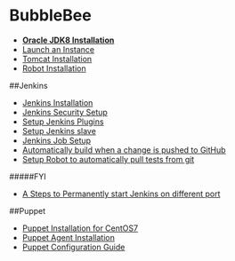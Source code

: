 # BubbleBee
- [**Oracle JDK8 Installation**](docs/jdk-installation.md)
- [Launch an Instance](docs/Launch-an-Instance.md)
- [Tomcat Installation](docs/Tomcat-Installation.md)
- [Robot Installation](docs/Robot-Installation.md)


##Jenkins
- [Jenkins Installation](docs/jenkins-installation.md)
- [Jenkins Security Setup](docs/jenkins-security.md)
- [Setup Jenkins Plugins](docs/Setup-Jenkins-Plugins.md)
- [Setup Jenkins slave](docs/Setup-Jenkins-Slave.md)
- [Jenkins Job Setup](docs/JenkinsJob-Setup.md)
- [Automatically build when a change is pushed to GitHub](docs/jenkins-github-auto.md)
- [Setup Robot to automatically pull tests from git](docs/auto_pull_test.md)

#####FYI
- [A Steps to Permanently start Jenkins on different port](docs/jenkins-diff-port.md)

##Puppet
- [Puppet Installation for CentOS7](docs/puppet-install.md)
- [Puppet Agent Installation](docs/puppet-agent-install.md)
- [Puppet Configuration Guide](docs/puppet-configuration.md)
